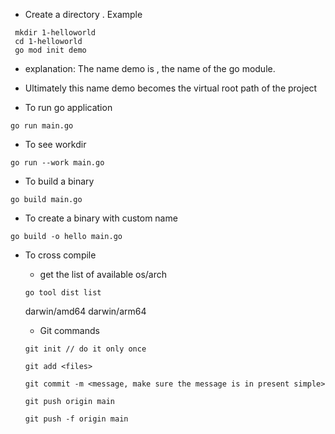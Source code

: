 - Create a directory . Example

 ```
  mkdir 1-helloworld
  cd 1-helloworld
  go mod init demo
```
- explanation: The name demo is , the name of the go module.
- Ultimately this name demo becomes the virtual root path of the project

- To run go application

```
go run main.go
```

- To see workdir

```
go run --work main.go
```

- To build a binary

```
go build main.go
```
- To create a binary with custom name
```  
go build -o hello main.go
```

- To cross compile 

    - get the list of available os/arch

    ```
    go tool dist list
    ```
    darwin/amd64
    darwin/arm64


    - Git commands

    ```
    git init // do it only once
    ```

    ```
    git add <files>
    ```

    ```
    git commit -m <message, make sure the message is in present simple>
    ```

    ```
    git push origin main
    ```
    ```
    git push -f origin main
    ```